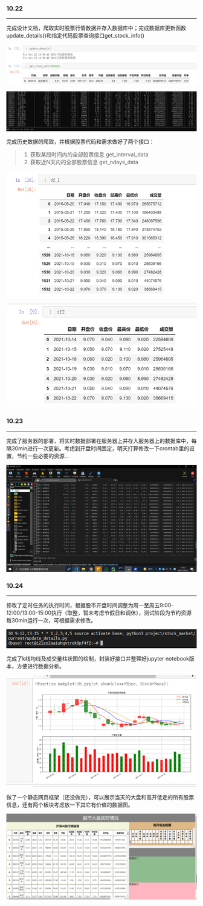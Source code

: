 ### 10.22

---------------

完成设计文档，爬取实时股票行情数据并存入数据库中；完成数据库更新函数update_details()和指定代码股票查询接口get_stock_info()

![image-20211022190338396](log/image-20211022190338396.png)

![image-20211022190613292](log/image-20211022190613292.png)

完成历史数据的爬取，并根据股票代码和需求做好了两个接口：

> 1. 获取某段时间内的全部股票信息 get_interval_data
> 2. 获取近N天内的全部股票信息 get_ndays_data

![image-20211023000136297](log/image-20211023000136297.png)

![image-20211023000231956](log/image-20211023000231956.png)

### 10.23

------------

完成了服务器的部署，将实时数据部署在服务器上并存入服务器上的数据库中，每隔30min进行一次更新。考虑到开盘时间固定，明天打算修改一下crontab里的设置，节约一些必要的资源...

![image-20211024002559131](log/image-20211024002559131.png)

### 10.24

-------

修改了定时任务的执行时间，根据股市开盘时间调整为周一至周五9:00-12:00/13:00-15:00执行（取整，暂未考虑节假日和调休），测试阶段为节约资源每30min运行一次，可根据需求修改。

![image-20211024143947974](/log/image-20211024143947974.png)

完成了k线均线及成交量柱状图的绘制，封装好接口并整理好jupyter notebook版本，方便进行数据分析。

![image-20211024144142052](/log/image-20211024144142052.png)

做了一个静态网页框架（还没做完），可以展示当天的大盘和高开低走的所有股票信息，还有两个板块考虑放一下其它有价值的数据图。

![image-20211025034518760](/log/image-20211025034518760.png)